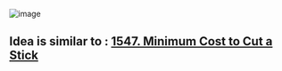 ![image](https://user-images.githubusercontent.com/52807284/134301724-49ee940a-9e9e-48df-bf70-460f2842e138.png)

## Idea is similar to : [1547. Minimum Cost to Cut a Stick](https://github.com/ErnestL1n/LeetCode/tree/master/Solutions/1547.%20Minimum%20Cost%20to%20Cut%20a%20Stick/note.md)
